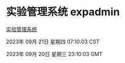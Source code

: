 # 实验管理系统 expadmin
[实验管理系统](http://219.139.196.56:56808/expadmin-782313d2-e1b1-4ea7-932e-3a55e6a1a4d0/)

2023年 09月 21日 星期四 07:10:03 CST

2023年 09月 20日 星期三 23:10:03 GMT
